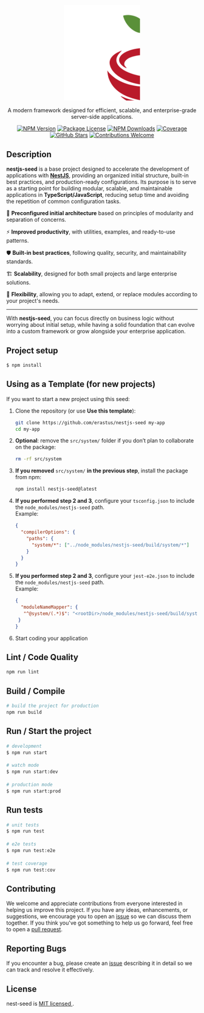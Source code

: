 <p align="center">
  <a href="https://github.com/erastus/nestjs-seed" target="blank"><img src="https://raw.githubusercontent.com/erastus/nestjs-seed/4e23d406058d4b79bdd48f466146a2cf75ef8226/public/logo.svg" width="200" alt="Nest Logo" /></a>
</p>

<p align="center">A modern framework designed for efficient, scalable, and enterprise-grade server-side applications.</p>

<p align="center">
  <a href="https://www.npmjs.com/~marr0kin" target="_blank"><img src="https://img.shields.io/npm/v/nestjs-seed" alt="NPM Version" /></a>
  <a href="https://www.npmjs.com/~marr0kin" target="_blank"><img src="https://img.shields.io/npm/l/nestjs-seed" alt="Package License" /></a>
  <a href="https://www.npmjs.com/~marr0kin" target="_blank"><img src="https://img.shields.io/npm/dm/nestjs-seed" alt="NPM Downloads" /></a>
  <a href="https://github.com/erastus/nestjs-seed" target="_blank"><img src="https://s3.amazonaws.com/assets.coveralls.io/badges/coveralls_100.svg" alt="Coverage" /></a>
  <a href="https://github.com/erastus/nestjs-seed" target="_blank"><img src="https://img.shields.io/github/stars/erastus/nestjs-seed" alt="GitHub Stars" /></a>
  <a href="https://github.com/erastus/nestjs-seed" target="_blank"><img src="https://img.shields.io/badge/contributions-welcome-brightgreen.svg?style=flat" alt="Contributions Welcome" /></a>
</p>

## Description

**nestjs-seed** is a base project designed to accelerate the development of applications with <a href="https://nestjs.com" target="_blank">**NestJS**</a>, providing an organized initial structure, built-in best practices, and production-ready configurations. Its purpose is to serve as a starting point for building modular, scalable, and maintainable applications in **TypeScript/JavaScript**, reducing setup time and avoiding the repetition of common configuration tasks.


🌱 **Preconfigured initial architecture** based on principles of modularity and separation of concerns.  

⚡ **Improved productivity**, with utilities, examples, and ready-to-use patterns.  

🛡️ **Built-in best practices**, following quality, security, and maintainability standards.  

🏗️ **Scalability**, designed for both small projects and large enterprise solutions.  

🔄 **Flexibility**, allowing you to adapt, extend, or replace modules according to your project's needs.  

---

With **nestjs-seed**, you can focus directly on business logic without worrying about initial setup, while having a solid foundation that can evolve into a custom framework or grow alongside your enterprise application.

## Project setup

```bash
$ npm install
```

## Using as a Template (for new projects)

If you want to start a new project using this seed:

1. Clone the repository (or use **Use this template**):
   ```bash
   git clone https://github.com/erastus/nestjs-seed my-app
   cd my-app
   ```

2. **Optional**: remove the `src/system/` folder if you don’t plan to collaborate on the package:
   ```bash
   rm -rf src/system
   ```

3. **If you removed** `src/system/` **in the previous step**, install the package from npm:
   ```bash
   npm install nestjs-seed@latest
   ```

4. **If you performed step 2 and 3**, configure your `tsconfig.json` to include the `node_modules/nestjs-seed` path.  
   Example:
   ```json
   {
     "compilerOptions": {
       "paths": {
         "system/*": ["../node_modules/nestjs-seed/build/system/*"]
       }
     }
   }
   ```

5. **If you performed step 2 and 3**, configure your `jest-e2e.json` to include the `node_modules/nestjs-seed` path.  
   Example:
   ```json
   {
     "moduleNameMapper": {
      "^@system/(.*)$": "<rootDir>/node_modules/nestjs-seed/build/system/$1"
    }
   }
   ```

6. Start coding your application

## Lint / Code Quality

```bash
npm run lint
```

## Build / Compile

```bash
# build the project for production
npm run build
```

## Run / Start the project

```bash
# development
$ npm run start

# watch mode
$ npm run start:dev

# production mode
$ npm run start:prod
```

## Run tests

```bash
# unit tests
$ npm run test

# e2e tests
$ npm run test:e2e

# test coverage
$ npm run test:cov
```

## Contributing

We welcome and appreciate contributions from everyone interested in helping us improve this project. If you have any ideas, enhancements, or suggestions, we encourage you to open an [issue]() so we can discuss them together. If you think you've got something to help us go forward, feel free to open a [pull request]().

## Reporting Bugs

If you encounter a bug, please create an [issue]() describing it in detail so we can track and resolve it effectively.

## License

nest-seed is [MIT licensed ](LICENSE).